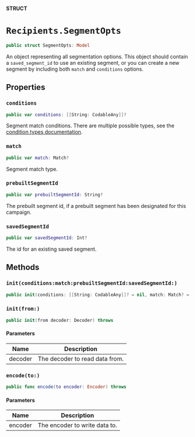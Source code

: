 **STRUCT**

# `Recipients.SegmentOpts`

```swift
public struct SegmentOpts: Model
```

An object representing all segmentation options. This object should contain a `saved_segment_id` to use an existing segment, or you can create a new segment by including both `match` and `conditions` options.

## Properties
### `conditions`

```swift
public var conditions: [[String: CodableAny]]?
```

Segment match conditions. There are multiple possible types, see the [condition types documentation](https://mailchimp.com/developer/marketing/docs/alternative-schemas/#segment-condition-schemas).

### `match`

```swift
public var match: Match?
```

Segment match type.

### `prebuiltSegmentId`

```swift
public var prebuiltSegmentId: String?
```

The prebuilt segment id, if a prebuilt segment has been designated for this campaign.

### `savedSegmentId`

```swift
public var savedSegmentId: Int?
```

The id for an existing saved segment.

## Methods
### `init(conditions:match:prebuiltSegmentId:savedSegmentId:)`

```swift
public init(conditions: [[String: CodableAny]]? = nil, match: Match? = nil, prebuiltSegmentId: String? = nil, savedSegmentId: Int? = nil)
```

### `init(from:)`

```swift
public init(from decoder: Decoder) throws
```

#### Parameters

| Name | Description |
| ---- | ----------- |
| decoder | The decoder to read data from. |

### `encode(to:)`

```swift
public func encode(to encoder: Encoder) throws
```

#### Parameters

| Name | Description |
| ---- | ----------- |
| encoder | The encoder to write data to. |